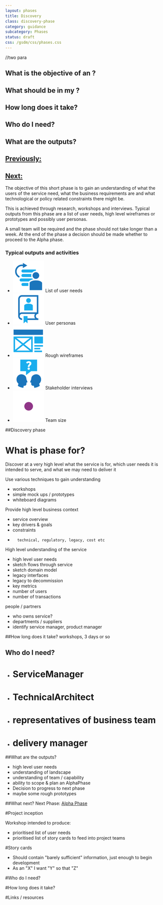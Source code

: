 ```yaml
---
layout: phases
title: Discovery
class: discovery-phase
category: guidance
subcategory: Phases
status: draft
css: /gsdm/css/phases.css
---
```



//two para

## What is the objective of an ?


## What should be in my ?


## How long does it take?


## Who do I need?


## What are the outputs?

## [Previously: ](/service-manual/phases/.html)
## [Next: ](/service-manual/phases/.html)


The objective of this short phase is to gain an understanding of what the users of the service need, what the business requirements are and what technological or policy related constraints there might be.

This is achieved through research, workshops and interviews. Typical outputs from this phase are a list of user needs, high level wireframes or prototypes and possibly user personas.

A small team will be required and the phase should not take longer than a week. At the end of the phase a decision should be made whether to proceed to the Alpha phase.

### Typical outputs and activities

<ul class="phase-activities">
  <li>
    <img class="output" src="/service-manual/assets/images/pictograms/backlog.png" /> 
    List of user needs
  </li>
  <li>
    <img class="output" src="/service-manual/assets/images/pictograms/user-needs.png" />
    User personas
  </li>
  <li>
    <img class="output" src="/service-manual/assets/images/pictograms/prototype.png" /> 
    Rough wireframes
  </li>
  <li>
    <img class="output" src="/service-manual/assets/images/pictograms/discussion.png" />
    Stakeholder interviews
  </li>
  <li>
    <img class="output" src="/service-manual/assets/images/pictograms/discovery-small.png" />
    Team size
  </li>
</ul>





##Discovery phase

# What is phase for?

Discover at a very high level what the service is for, which user needs it is intended to serve, and what we may need to deliver it

Use various techniques to gain understanding
- workshops
- simple mock ups / prototypes 
- whiteboard diagrams

Provide high level business context
-	service overview
-	key drivers & goals
-	constraints
-		technical, regulatory, legacy, cost etc
		
High level understanding of the service
-	high level user needs
-	sketch flows through service
-	sketch domain model
-	legacy interfaces
-	legacy to decommission
-	key metrics
 - number of users
 - number of transactions
	
people / partners
-	who owns service?
-	departments / suppliers
-	identify service manager, product manager

##How long does it take?
workshops, 3 days or so

## Who do I need?
- # ServiceManager
- # TechnicalArchitect
- # representatives of business team
- # delivery manager

##What are the outputs?
- high level user needs
- understanding of landscape
- understanding of team / capability
- ability to scope & plan an AlphaPhase
- Decision to progress to next phase
- maybe some rough prototypes

##What next?
Next Phase: [Alpha Phase](/service-manual/phases/alpha.html)


#Project inception

Workshop intended to produce:
- prioritised list of user needs
- prioritised list of story cards to feed into project teams

#Story cards
- Should contain "barely sufficient" information, just enough to begin development
- As an "X" I want "Y" so that "Z"

#Who do I need?

#How long does it take?

#Links / resources